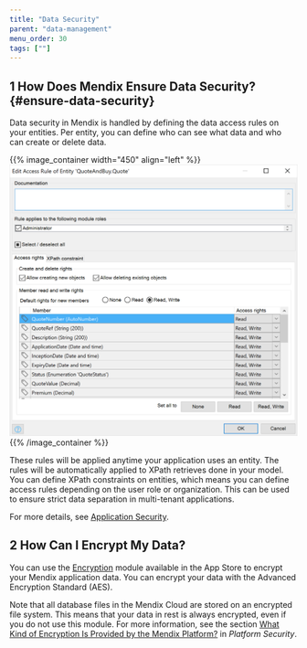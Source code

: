 ```yaml
---
title: "Data Security"
parent: "data-management"
menu_order: 30
tags: [""]
---
```


## 1 How Does Mendix Ensure Data Security? {#ensure-data-security}

Data security in Mendix is handled by defining the data access rules on your entities. Per entity, you can define who can see what data and who can create or delete data.

{{% image_container width="450" align="left" %}}
![](attachments/entity_access_rules.png)
{{% /image_container %}}

These rules will be applied anytime your application uses an entity. The rules will be automatically applied to XPath retrieves done in your model. You can define XPath constraints on entities, which means you can define access rules depending on the user role or organization. This can be used to ensure strict data separation in multi-tenant applications.

For more details, see [Application Security](../enterprise-capabilities/application-security).

## 2 How Can I Encrypt My Data?

You can use the [Encryption](https://appstore.home.mendix.com/link/app/1011/Mendix/Encryption) module available in the  App Store to encrypt your Mendix application data. You can encrypt your data with the Advanced Encryption Standard (AES).

Note that all database files in the Mendix Cloud are stored on an encrypted file system. This means that your data in rest is always encrypted, even if you do not use this module. For more information, see the section [What Kind of Encryption Is Provided by the Mendix Platform?](../enterprise-capabilities/platform-security#encryption) in *Platform Security*.